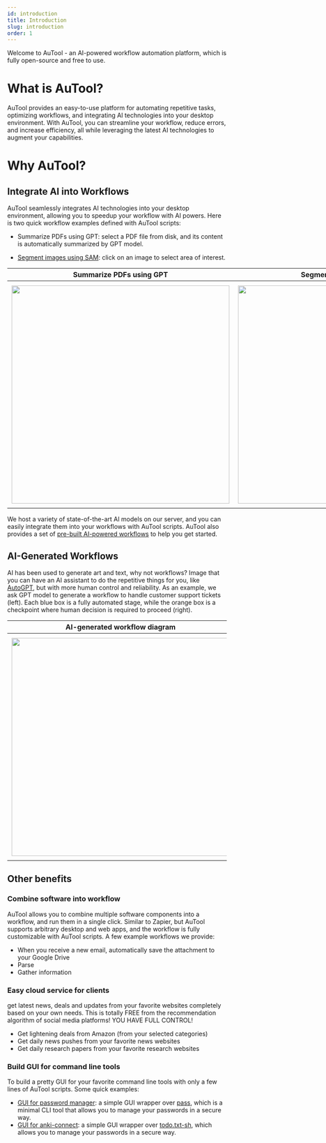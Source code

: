 ```yaml
---
id: introduction
title: Introduction
slug: introduction
order: 1
---
```


Welcome to AuTool - an AI-powered workflow automation platform, which is fully open-source and free to use.

# What is AuTool?

AuTool provides an easy-to-use platform for automating repetitive tasks, optimizing workflows, and integrating AI technologies into your desktop environment. With AuTool, you can streamline your workflow, reduce errors, and increase efficiency, all while leveraging the latest AI technologies to augment your capabilities.

# Why AuTool?

## Integrate AI into Workflows

AuTool seamlessly integrates AI technologies into your desktop environment, allowing you to speedup your workflow with AI powers. Here is two quick workflow examples defined with AuTool scripts:

- Summarize PDFs using GPT: select a PDF file from disk, and its content is automatically summarized by GPT model.

- [Segment images using SAM](sample/image-segmentation): click on an image to select area of interest.

<table align="center" style="width:1000px">
  <thead>
    <tr>
      <th align="center">Summarize PDFs using GPT</th>
      <th align="center">Segment Image using SAM</th>
    </tr>
  </thead>
  <tbody>
    <tr>
      <td style="padding:10px"><img src="https://raw.githubusercontent.com/danalite/awesome-autool-scripts/master/danalite/Mini-Tools/Summarize-PDFs/summary-pdf.gif" style="width:500px;max-width:500px" /></td>
      <td style="padding:10px"><img src="https://raw.githubusercontent.com/danalite/autool/main/docs/demo-screen-mask.gif" style="width:500px;max-width:500px" /></td>
    </tr>
  </tbody>
</table>

We host a variety of state-of-the-art AI models on our server, and you can easily integrate them into your workflows with AuTool scripts. AuTool also provides a set of [pre-built AI-powered workflows](sample/overview) to help you get started.

## AI-Generated Workflows

AI has been used to generate art and text, why not workflows? Image that you can have an AI assistant to do the repetitive things for you, like [AutoGPT](https://github.com/Significant-Gravitas/Auto-GPT), but with more human control and reliability. As an example, we ask GPT model to generate a workflow to handle customer support tickets (left). Each blue box is a fully automated stage, while the orange box is a checkpoint where human decision is required to proceed (right).

<table align="center" style="max-width:900px">
  <thead>
    <tr>
      <th align="center">AI-generated workflow diagram</th>
      <th align="center">Prompt for human decision in AuTool</th>
    </tr>
  </thead>
  <tbody>
    <tr>
      <td style="padding:10px"><img src="https://cdn-proxy.slickplan.com/imgs/artwork/sample-workflow-diagram.svg" style="width:500px;max-width:500px" /></td>
      <td style="padding:10px"><img src="https://raw.githubusercontent.com/danalite/awesome-autool-scripts/master/danalite/Mini-Tools/Ask-For-Permission/demo.gif" style="width:500px;max-width:500px" /></td>
    </tr>
  </tbody>
</table>

## Other benefits

### Combine software into workflow

AuTool allows you to combine multiple software components into a workflow, and run them in a single click. Similar to Zapier, but AuTool supports arbitrary desktop and web apps, and the workflow is fully customizable with AuTool scripts. A few example workflows we provide:

- When you receive a new email, automatically save the attachment to your Google Drive
- Parse
- Gather information

### Easy cloud service for clients

get latest news, deals and updates from your favorite websites completely based on your own needs. This is totally FREE from the recommendation algorithm of social media platforms! YOU HAVE FULL CONTROL!

- Get lightening deals from Amazon (from your selected categories)
- Get daily news pushes from your favorite news websites
- Get daily research papers from your favorite research websites

### Build GUI for command line tools

To build a pretty GUI for your favorite command line tools with only a few lines of AuTool scripts. Some quick examples:

- [GUI for password manager](): a simple GUI wrapper over [pass](https://www.passwordstore.org/), which is a minimal CLI tool that allows you to manage your passwords in a secure way.
- [GUI for anki-connect](): a simple GUI wrapper over [todo.txt-sh](https://www.passwordstore.org/), which allows you to manage your passwords in a secure way.
